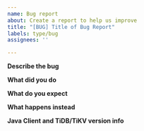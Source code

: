 ```yaml
---
name: Bug report
about: Create a report to help us improve
title: "[BUG] Title of Bug Report"
labels: type/bug
assignees: ''

---
```


**Describe the bug**
<!-- A clear and concise description of what the bug is. -->

**What did you do**
<!--
If possible, please provide a code receipt to produce this issue.
 -->

**What do you expect**
<!-- A clear and concise description of what you expected to happen. -->

**What happens instead**
<!-- If an error occurs, please provide complete error stack. -->

<!--
**Screenshots**
If applicable, add screenshots to help explain your problem.
 -->

**Java Client and TiDB/TiKV version info**
<!-- What version of Spark and TiSpark are you using? (Provide Spark version and run `spark.sql(“select ti_version()”).show(false)` in spark-shell) -->

<!--
**Additional context**
Add any other context about the problem here.
You may also provide TiDB version here if it is related to the issue.
-->
